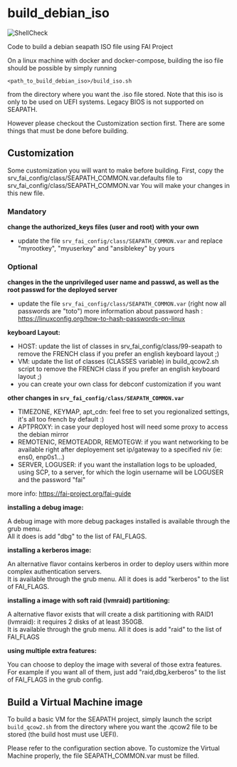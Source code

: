 # build_debian_iso

![ShellCheck](https://github.com/seapath/build_debian_iso/actions/workflows/shellcheck.yml/badge.svg)

Code to build a debian seapath ISO file using FAI Project

On a linux machine with docker and docker-compose, building the iso file should be possible by simply running
```
<path_to_build_debian_iso>/build_iso.sh
```

from the directory where you want the .iso file stored.
Note that this iso is only to be used on UEFI systems. Legacy BIOS is not supported on SEAPATH.

However please checkout the Customization section first. There are some things that must be done before building.

## Customization
Some customization you will want to make before building.
First, copy the srv_fai_config/class/SEAPATH_COMMON.var.defaults file to srv_fai_config/class/SEAPATH_COMMON.var
You will make your changes in this new file.

### Mandatory
**change the authorized_keys files (user and root) with your own**
* update the file `srv_fai_config/class/SEAPATH_COMMON.var` and replace "myrootkey", "myuserkey"  and "ansiblekey" by yours

### Optional
**changes in the the unprivileged user name and passwd, as well as the root passwd for the deployed server**
* update the file `srv_fai_config/class/SEAPATH_COMMON.var` (right now all passwords are "toto")
more information about password hash : https://linuxconfig.org/how-to-hash-passwords-on-linux

**keyboard Layout:**
* HOST: update the list of classes in srv_fai_config/class/99-seapath to remove the FRENCH class if you prefer an english keyboard layout ;)
* VM: update the list of classes (CLASSES variable) in build_qcow2.sh script to remove the FRENCH class if you prefer an english keyboard layout ;)
* you can create your own class for debconf customization if you want

**other changes in `srv_fai_config/class/SEAPATH_COMMON.var`**
* TIMEZONE, KEYMAP, apt_cdn: feel free to set you regionalized settings, it's all too french by default :)
* APTPROXY: in case your deployed host will need some proxy to access the debian mirror
* REMOTENIC, REMOTEADDR, REMOTEGW: if you want networking to be available right after deployement set ip/gateway to a specified niv (ie: ens0, enp0s1...)
* SERVER, LOGUSER: if you want the installation logs to be uploaded, using SCP, to a server, for which the login username will be LOGUSER and the password "fai"

more info: https://fai-project.org/fai-guide

**installing a debug image:**

A debug image with more debug packages installed is available through the grub menu.\
All it does is add "dbg" to the list of FAI_FLAGS.
 

**installing a kerberos image:**

An alternative flavor contains kerberos in order to deploy users within more complex authentication servers.\
It is available through the grub menu. All it does is add "kerberos" to the list of FAI_FLAGS.
 

**installing a image with soft raid (lvmraid) partitioning:**

A alternative flavor exists that will create a disk partitioning with RAID1 (lvmraid): it requires 2 disks of at least 350GB.\
It is available through the grub menu. All it does is add "raid" to the list of FAI_FLAGS
 

**using multiple extra features:**

You can choose to deploy the image with several of those extra features. \
For example if you want all of them, just add "raid,dbg,kerberos" to the list of FAI_FLAGS in the grub config.
 

## Build a Virtual Machine image

To build a basic VM for the SEAPATH project, simply launch the script `build_qcow2.sh` from the directory where you want the .qcow2 file to be stored (the build host must use UEFI).

Please refer to the configuration section above. To customize the Virtual Machine properly, the file SEAPATH_COMMON.var must be filled.
